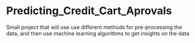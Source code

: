 # Predicting_Credit_Cart_Aprovals
Small project that will use use different methods for pre-processing the data, and then use machine learning algorithms to get insights on the data
